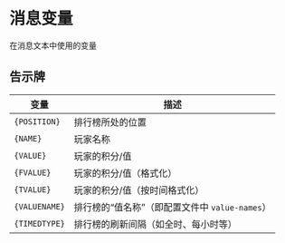 # 消息变量

在消息文本中使用的变量

## 告示牌

|变量|描述|
|---|---|
|`{POSITION}`|排行榜所处的位置|
|`{NAME}`|玩家名称|
|`{VALUE}`|玩家的积分/值|
|`{FVALUE}`|玩家的积分/值（格式化）|
|`{TVALUE}`|玩家的积分/值（按时间格式化）|
|`{VALUENAME}`|排行榜的“值名称”（即配置文件中 `value-names`）|
|`{TIMEDTYPE}`|排行榜的刷新间隔（如全时、每小时等）|
